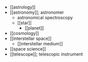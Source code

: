 - [[astrology]]
- [[astronomy]]; astronomer
    - astronomical spectroscopy
    - [[star]]
        - [[planet]]
- [[cosmology]]
- [[interstellar space]]
    - [[interstellar medium]]
- [[space science]]
- [[telescope]]; telescopic instrument
